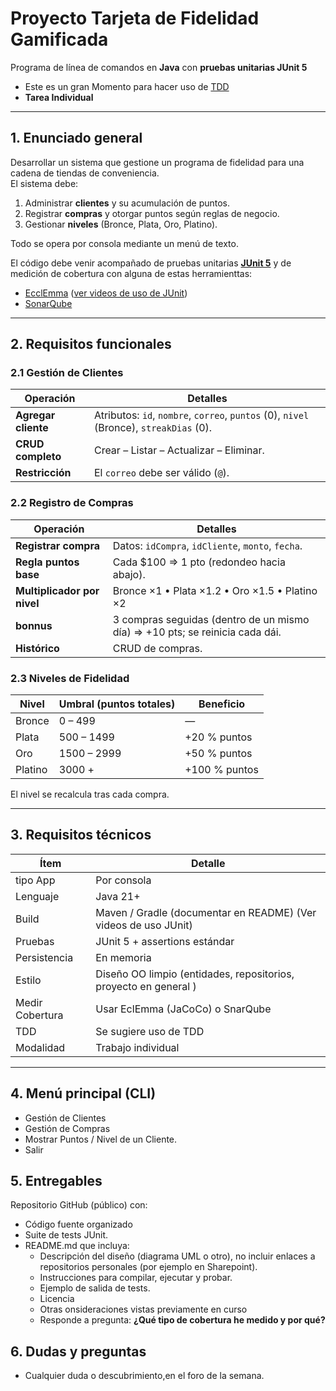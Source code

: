 # Proyecto Tarjeta de Fidelidad Gamificada
Programa de línea de comandos en **Java** con **pruebas unitarias JUnit 5**  

- Este es un gran Momento para hacer uso de [TDD](https://aula.usm.cl/course/view.php?id=47173&section=15#tabs-tree-start)
- **Tarea Individual**

---

## 1. Enunciado general
Desarrollar un sistema que gestione un programa de fidelidad para una cadena de tiendas de conveniencia.  
El sistema debe:

1. Administrar **clientes** y su acumulación de puntos.  
2. Registrar **compras** y otorgar puntos según reglas de negocio.  
3. Gestionar **niveles** (Bronce, Plata, Oro, Platino).  

Todo se opera por consola mediante un menú de texto. 

El código debe venir acompañado de pruebas unitarias **[JUnit 5](https://junit.org/junit5/)** y de medición de cobertura con alguna de estas herramienttas:
- [EcclEmma](https://www.eclemma.org/) ([ver videos de uso de JUnit](https://drive.google.com/drive/u/0/folders/185WaYB_TMbQwMU-14Oi58ARyXfIdDG4H))
- [SonarQube](https://www.sonarsource.com/products/sonarqube/)

---

## 2. Requisitos funcionales

### 2.1 Gestión de Clientes

| Operación | Detalles |
|-----------|----------|
| **Agregar cliente** | Atributos: `id`, `nombre`, `correo`, `puntos` (0), `nivel` (Bronce), `streakDias` (0). |
| **CRUD completo** | Crear – Listar – Actualizar – Eliminar. |
| **Restricción** | El `correo` debe ser válido (`@`). |

### 2.2 Registro de Compras

| Operación | Detalles |
|-----------|----------|
| **Registrar compra** | Datos: `idCompra`, `idCliente`, `monto`, `fecha`. |
| **Regla puntos base** | Cada \$100 ⇒ 1 pto (redondeo hacia abajo). |
| **Multiplicador por nivel** | Bronce ×1 • Plata ×1.2 • Oro ×1.5 • Platino ×2 |
| **bonnus** | 3 compras seguidas (dentro de un mismo día) ⇒ +10 pts; se reinicia cada dái. |
| **Histórico** | CRUD de compras. |

### 2.3 Niveles de Fidelidad

| Nivel | Umbral (puntos totales) | Beneficio |
|-------|-------------------------|-----------|
| Bronce | 0 – 499 | — |
| Plata  | 500 – 1499 | +20 % puntos |
| Oro    | 1500 – 2999 | +50 % puntos |
| Platino| 3000 + | +100 % puntos |

El nivel se recalcula tras cada compra.

---

## 3. Requisitos técnicos

| Ítem | Detalle |
|------|---------|
| tipo App | Por consola |
| Lenguaje | Java 21+ |
| Build | Maven / Gradle (documentar en README) (Ver videos de uso JUnit)|
| Pruebas | JUnit 5 + assertions estándar |
| Persistencia | En memoria |
| Estilo | Diseño OO limpio (entidades, repositorios, proyecto en general ) |
| Medir Cobertura | Usar EclEmma (JaCoCo) o SnarQube |
| TDD | Se sugiere uso de TDD |
| Modalidad | Trabajo individual|

---

## 4. Menú principal (CLI)
- Gestión de Clientes
- Gestión de Compras
- Mostrar Puntos / Nivel de un Cliente.
- Salir

## 5. Entregables
Repositorio GitHub (público) con:
- Código fuente organizado
- Suite de tests JUnit.
- README.md que incluya:
  - Descripción del diseño (diagrama UML o otro), no incluir enlaces a repositorios personales (por ejemplo en Sharepoint).
  - Instrucciones para compilar, ejecutar y probar.
  - Ejemplo de salida de tests.
  - Licencia
  - Otras onsideraciones vistas previamente en curso
  - Responde a pregunta: **¿Qué tipo de cobertura he medido y por qué?**


## 6. Dudas y preguntas
 - Cualquier duda o descubrimiento,en el foro de la semana.
